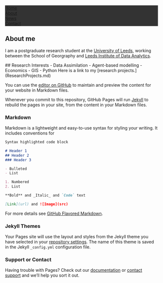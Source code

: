 
<head>
<style>
ul {
    list-style-type: none;
    margin: 0;
    padding: 0;
    overflow: hidden;
    background-color:#333;
}

li {
    float: left;
    border-right: none;
}

li:last-child {
    border-right: none;
}

li a {
    display: block;
    color: white;
    text-align: center;
    padding: 14px 16px;
    text-decoration: none;
}

li a:hover:not(.active) {
    background-color: #FF8C00;
}

.active {
    background-color: #FF8C00;
}
</style>
</head>
<body>

<ul>
  <li><a href="#/">Home</a></li>
  <li><a href="#about">About</a></li>
  <li><a href="#ResearchProjects.md/">News</a></li>
  <li><a href="#contact">Contact</a></li>
</ul>

</body>


## About me

I am a postgraduate research student at the [University of Leeds](https://www.leeds.ac.uk/), working between the School of Georgraphy and [Leeds Institute of Data Analytics](https://lida.leeds.ac.uk/).


<body>
## Research Interests
- Data Assimilation
- Agent-based modelling
- Economics
- GIS
- Python
</body>
Here is a link to my [research projects.](ResearchProjects.md)

You can use the [editor on GitHub](https://github.com/deborah-O/deborah-O.github.io/edit/master/index.md) to maintain and preview the content for your website in Markdown files.

Whenever you commit to this repository, GitHub Pages will run [Jekyll](https://jekyllrb.com/) to rebuild the pages in your site, from the content in your Markdown files.

### Markdown

Markdown is a lightweight and easy-to-use syntax for styling your writing. It includes conventions for

```markdown
Syntax highlighted code block

# Header 1
## Header 2
### Header 3

- Bulleted
- List

1. Numbered
2. List

**Bold** and _Italic_ and `Code` text

[Link](url) and ![Image](src)
```

For more details see [GitHub Flavored Markdown](https://guides.github.com/features/mastering-markdown/).

### Jekyll Themes

Your Pages site will use the layout and styles from the Jekyll theme you have selected in your [repository settings](https://github.com/deborah-O/deborah-O.github.io/settings). The name of this theme is saved in the Jekyll `_config.yml` configuration file.

### Support or Contact

Having trouble with Pages? Check out our [documentation](https://help.github.com/categories/github-pages-basics/) or [contact support](https://github.com/contact) and we’ll help you sort it out.
